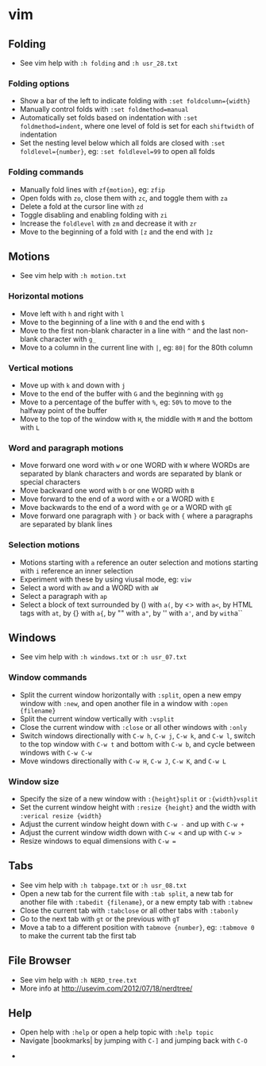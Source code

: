 # vim

## Folding
* See vim help with `:h folding` and `:h usr_28.txt`
### Folding options
* Show a bar of the left to indicate folding with `:set foldcolumn={width}`
* Manually control folds with `:set foldmethod=manual`
* Automatically set folds based on indentation with `:set foldmethod=indent`,
  where one level of fold is set for each `shiftwidth` of indentation
* Set the nesting level below which all folds are closed with
  `:set foldlevel={number}`, eg: `:set foldlevel=99` to open all folds
### Folding commands
* Manually fold lines with `zf{motion}`, eg: `zfip`
* Open folds with `zo`, close them with `zc`, and toggle them with `za`
* Delete a fold at the cursor line with `zd`
* Toggle disabling and enabling folding with `zi`
* Increase the `foldlevel` with `zm` and decrease it with `zr`
* Move to the beginning of a fold with `[z` and the end with `]z`

## Motions
* See vim help with `:h motion.txt`
### Horizontal motions
* Move left with `h` and right with `l`
* Move to the beginning of a line with `0` and the end with `$`
* Move to the first non-blank character in a line with `^` and the last
  non-blank character with `g_`
* Move to a column in the current line with `|`, eg: `80|` for the 80th column
### Vertical motions
* Move up with `k` and down with `j`
* Move to the end of the buffer with `G` and the beginning with `gg`
* Move to a percentage of the buffer with `%`, eg: `50%` to move to the
  halfway point of the buffer
* Move to the top of the window with `H`, the middle with `M` and the bottom
  with `L`
### Word and paragraph motions
* Move forward one word with `w` or one WORD with `W` where WORDs are separated
  by blank characters and words are separated by blank or special characters
* Move backward one word with `b` or one WORD with `B`
* Move forward to the end of a word with `e` or a WORD with `E`
* Move backwards to the end of a word with `ge` or a WORD with `gE`
* Move forward one paragraph with `}` or back with `{` where a paragraphs are
  separated by blank lines
### Selection motions
* Motions starting with `a` reference an outer selection and motions starting
  with `i` reference an inner selection
* Experiment with these by using viusal mode, eg: `viw`
* Select a word with `aw` and a WORD with `aW`
* Select a paragraph with `ap`
* Select a block of text surrounded by () with `a(`, by <> with `a<`, by HTML
  tags with `at`, by {} with `a{`, by "" with `a"`, by '' with `a'`, and by `
  with `a``

## Windows
* See vim help with `:h windows.txt` or `:h usr_07.txt`
### Window commands
* Split the current window horizontally  with `:split`, open a new empy window
  with `:new`, and open another file in a window with `:open {filename}`
* Split the current window vertically with `:vsplit`
* Close the current window with `:close` or all other windows with `:only`
* Switch windows directionally with `C-w h`, `C-w j`, `C-w k`, and `C-w l`,
  switch to the top window with `C-w t` and bottom with `C-w b`, and cycle
  between windows with `C-w C-w`
* Move windows directionally with `C-w H`, `C-w J`, `C-w K`, and `C-w L`
### Window size
* Specify the size of a new window with `:{height}split` or `:{width}vsplit`
* Set the current window height with `:resize {height}` and the width with
  `:verical resize {width}`
* Adjust the current window height down with `C-w -` and up with `C-w +`
* Adjust the current window width down with `C-w <` and up with `C-w >`
* Resize windows to equal dimensions with `C-w =`

## Tabs
* See vim help with `:h tabpage.txt` or `:h usr_08.txt`
* Open a new tab for the current file with `:tab split`, a new tab for another
  file with `:tabedit {filename}`, or a new empty tab with `:tabnew`
* Close the current tab with `:tabclose` or all other tabs with `:tabonly`
* Go to the next tab with `gt` or the previous with `gT`
* Move a tab to a different position with `tabmove {number}`, eg: `:tabmove 0`
  to make the current tab the first tab

## File Browser
* See vim help with `:h NERD_tree.txt`
* More info at http://usevim.com/2012/07/18/nerdtree/

## Help
* Open help with `:help` or open a help topic with `:help topic`
* Navigate |bookmarks| by jumping with `C-]` and jumping back with `C-O`
- 
